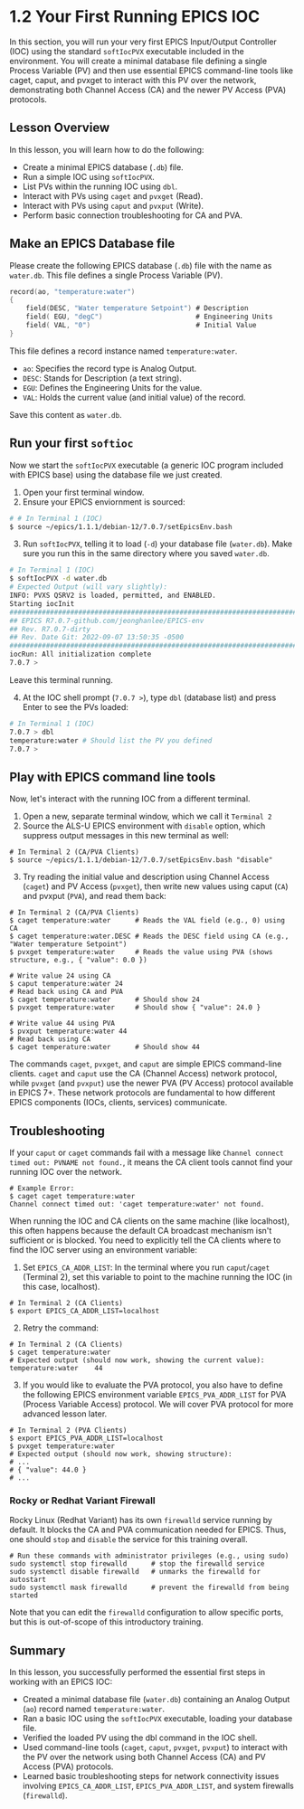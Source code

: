 # 1.2 Your First Running EPICS IOC
In this section, you will run your very first EPICS Input/Output Controller (IOC) using the standard `softIocPVX` executable included in the environment. You will create a minimal database file defining a single Process Variable (PV) and then use essential EPICS command-line tools like caget, caput, and pvxget to interact with this PV over the network, demonstrating both Channel Access (CA) and the newer PV Access (PVA) protocols.

## Lesson Overview
In this lesson, you will learn how to do the following:
* Create a minimal EPICS database (`.db`) file.
* Run a simple IOC using `softIocPVX`.
* List PVs within the running IOC using `dbl`.
* Interact with PVs using `caget` and `pvxget` (Read).
* Interact with PVs using `caput` and `pvxput` (Write).
* Perform basic connection troubleshooting for CA and PVA.

## Make an EPICS Database file
Please create the following EPICS database (`.db`) file with the name as `water.db`. This file defines a single Process Variable (PV).

```c
record(ao, "temperature:water")
{
    field(DESC, "Water temperature Setpoint") # Description
    field( EGU, "degC")                       # Engineering Units
    field( VAL, "0")                          # Initial Value
}
```

This file defines a record instance named `temperature:water`.
* `ao`: Specifies the record type is Analog Output.
* `DESC`: Stands for Description (a text string). 
* `EGU`: Defines the Engineering Units for the value.
* `VAL`: Holds the current value (and initial value) of the record.

Save this content as `water.db`.

## Run your first `softioc`
Now we start the `softIocPVX` executable (a generic IOC program included with EPICS base) using the database file we just created.

1. Open your first terminal window.
2. Ensure your EPICS enviornment is sourced:

```bash
# # In Terminal 1 (IOC)
$ source ~/epics/1.1.1/debian-12/7.0.7/setEpicsEnv.bash
```
3. Run `softIocPVX`, telling it to load (`-d`) your database file (`water.db`). Make sure you run this in the same directory where you saved `water.db`.
```bash
# In Terminal 1 (IOC)
$ softIocPVX -d water.db
# Expected Output (will vary slightly):
INFO: PVXS QSRV2 is loaded, permitted, and ENABLED.
Starting iocInit
############################################################################
## EPICS R7.0.7-github.com/jeonghanlee/EPICS-env
## Rev. R7.0.7-dirty
## Rev. Date Git: 2022-09-07 13:50:35 -0500
############################################################################
iocRun: All initialization complete
7.0.7 >
```
Leave this terminal running.

4. At the IOC shell prompt (`7.0.7 >`), type `dbl` (database list) and press Enter to see the PVs loaded:

```bash
# In Terminal 1 (IOC)
7.0.7 > dbl
temperature:water # Should list the PV you defined
7.0.7 >
```

## Play with EPICS command line tools
Now, let's interact with the running IOC from a different terminal.

1. Open a new, separate terminal window, which we call it `Terminal 2`
2. Source the ALS-U EPICS environment with `disable` option, which suppress output messages in this new terminal as well: 
```shell
# In Terminal 2 (CA/PVA Clients)
$ source ~/epics/1.1.1/debian-12/7.0.7/setEpicsEnv.bash "disable"
```

3. Try reading the initial value and description using Channel Access (`caget`) and PV Access (`pvxget`), then write new values using caput (`CA`) and pvxput (`PVA`), and read them back:

```shell
# In Terminal 2 (CA/PVA Clients)
$ caget temperature:water      # Reads the VAL field (e.g., 0) using CA
$ caget temperature:water.DESC # Reads the DESC field using CA (e.g., "Water temperature Setpoint")
$ pvxget temperature:water     # Reads the value using PVA (shows structure, e.g., { "value": 0.0 })

# Write value 24 using CA
$ caput temperature:water 24
# Read back using CA and PVA
$ caget temperature:water      # Should show 24
$ pvxget temperature:water     # Should show { "value": 24.0 }

# Write value 44 using PVA
$ pvxput temperature:water 44
# Read back using CA
$ caget temperature:water      # Should show 44
```
The commands `caget`, `pvxget`, and `caput` are simple EPICS command-line clients. `caget` and `caput` use the CA (Channel Access) network protocol, while `pvxget` (and `pvxput`) use the newer PVA (PV Access) protocol available in EPICS 7+. These network protocols are fundamental to how different EPICS components (IOCs, clients, services) communicate.

## Troubleshooting
If your `caput` or `caget` commands fail with a message like `Channel connect timed out: PVNAME not found.`, it means the CA client tools cannot find your running IOC over the network.

```shell
# Example Error:
$ caget caget temperature:water 
Channel connect timed out: 'caget temperature:water' not found.
```

When running the IOC and CA clients on the same machine (like localhost), this often happens because the default CA broadcast mechanism isn't sufficient or is blocked. You need to explicitly tell the CA clients where to find the IOC server using an environment variable:

1. Set `EPICS_CA_ADDR_LIST`: In the terminal where you run `caput`/`caget` (Terminal 2), set this variable to point to the machine running the IOC (in this case, localhost).
```shell
# In Terminal 2 (CA Clients)
$ export EPICS_CA_ADDR_LIST=localhost
```

2. Retry the command:
```shell
# In Terminal 2 (CA Clients)
$ caget temperature:water
# Expected output (should now work, showing the current value):
temperature:water    44
```
3. If you would like to evaluate the PVA protocol, you also have to define the following EPICS environment variable `EPICS_PVA_ADDR_LIST` for PVA (Process Variable Access) protocol. We will cover PVA protocol for more advanced lesson later.

```shell
# In Terminal 2 (PVA Clients)
$ export EPICS_PVA_ADDR_LIST=localhost
$ pvxget temperature:water
# Expected output (should now work, showing structure):
# ...
# { "value": 44.0 }
# ...
```

### Rocky or Redhat Variant Firewall
Rocky Linux (Redhat Variant) has its own `firewalld` service running by default. It blocks the CA and PVA communication needed for EPICS. Thus, one should `stop` and `disable` the service for this training overall.
```shell
# Run these commands with administrator privileges (e.g., using sudo)
sudo systemctl stop firewalld      # stop the firewalld service
sudo systemctl disable firewalld   # unmarks the firewalld for autostart
sudo systemctl mask firewalld      # prevent the firewalld from being started
``` 
Note that you can edit the `firewalld` configuration to allow specific ports, but this is out-of-scope of this introductory training.


## Summary
In this lesson, you successfully performed the essential first steps in working with an EPICS IOC:

* Created a minimal database file (`water.db`) containing an Analog Output (`ao`) record named `temperature:water`.
* Ran a basic IOC using the `softIocPVX` executable, loading your database file.
* Verified the loaded PV using the dbl command in the IOC shell.
* Used command-line tools (`caget`, `caput`, `pvxget`, `pvxput`) to interact with the PV over the network using both Channel Access (CA) and PV Access (PVA) protocols.
* Learned basic troubleshooting steps for network connectivity issues involving `EPICS_CA_ADDR_LIST`, `EPICS_PVA_ADDR_LIST`, and system firewalls (`firewalld`).
